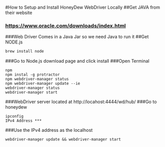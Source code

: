 #How to Setup and Install HoneyDew WebDriver Locally
##Get JAVA from their website
### https://www.oracle.com/downloads/index.html
###Web Driver Comes in a Java Jar so we need Java to run it
##Get NODE.js
```js
brew install node
```
###Go to Node.js download page and click install
###Open Terminal
```
npm
npm instal -g protractor 
npm webdriver-manager status
npm webdriver-manager update --ie
webdriver-manager status
webdriver-manager start
```
###WebDriver server located at http://locahost:4444/wd/hub/
###Go to honeydew
```
ipconfig
IPv4 Address ***
```
###Use the IPv4 address as the localhost
```
webdriver-manager update && webdriver-manager start
```
